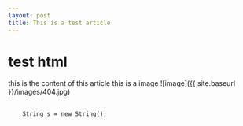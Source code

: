 ```yaml
---
layout: post
title: This is a test article
---
```

  <h1>test html</h1>
this is the content of this article
this is a image ![image]({{ site.baseurl }}/images/404.jpg)
<pre>
  <code class="java">
    String s = new String();
  </code>
</pre>
